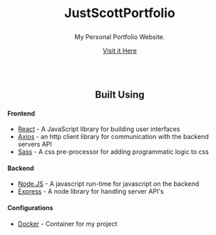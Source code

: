 # <p align='center'>JustScottPortfolio</p>
<p align='center'>My Personal Portfolio Website.</p>
<p align='center'><a href='https://www.scottwyman.me'>Visit it Here</a></p>
<br>
<br>

## <p align='center'>Built Using</p>
#### Frontend
* <a href='https://reactjs.org/'>React</a> - A JavaScript library for building user interfaces
* <a href='https://axios-http.com/docs/intro'>Axios</a> - an http client library for communication with the backend servers API
* <a href='https://sass-lang.com/'>Sass</a> - A css pre-processor for adding programmatic logic to css

#### Backend
* <a href='https://nodejs.org/en/'>Node.JS</a> - A javascript run-time for javascript on the backend
* <a href='https://expressjs.com/'>Express</a> - A node library for handling server API's

#### Configurations
* <a href='https://www.docker.com/'>Docker</a> - Container for my project
